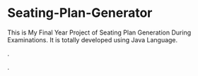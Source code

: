 # Seating-Plan-Generator

This is My Final Year Project of Seating Plan Generation During Examinations. It is totally developed using Java Language.












.





























































































































































































.






































